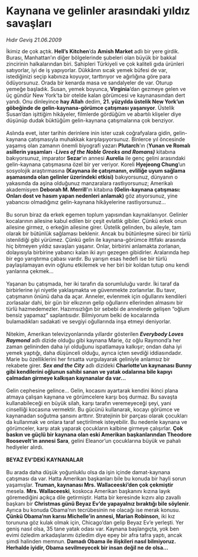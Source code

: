 # Kaynana ve gelinler arasındaki yıldız savaşları

*Hıdır Geviş 21.06.2009*

<div class="taraf_structure_2col_1zq">
<div class="margen_n">



 <p>İkimiz de çok açtık. <b>Hell’s Kitchen</b>’da <b>Amish Market</b> adlı bir yere girdik. Burası, Manhattan’ın diğer bölgelerinde şubeleri olan büyük bir bakkal zincirinin halkalarından biri. Sahipleri Türkiyeli ve çok kaliteli gıda ürünleri satıyorlar, iyi de iş yapıyorlar. Dükkânın sıcak yemek büfesi de var, istediğinizi seçip kabınıza koyuyor, tarttırıyor ve ağırlığına göre para ödüyorsunuz. Orada bir kenarda masa ve sandalyeler de var. Oturup yemeğe başladık. Susan, yemek boyunca, <b>Virginia</b>’dan gezmeye gelen ve üç gündür New York’ta bir otelde kalan görümcesi ve kaynanasından dert yandı. Onu dinleyince <b>hay Allah</b> dedim, <b>21. yüzyılda üstelik New York’un göbeğinde de gelin-kaynana-görümce çatışması yaşanıyor</b>. Üstelik Susan’dan işittiğim hikâyeler, filmlerde gördüğüm ve abartılı klişeler diye düşünüp dudak büktüğüm gelin-kaynana çatışmalarına çok benziyor. <br/><br/>Aslında evet, ister tarihin derinlere inin ister uzak coğrafyalara gidin, gelin-kaynana çatışmasıyla muhakkak karşılaşıyorsunuz. Binlerce yıl öncesinde yaşamış olan zamanın önemli biyografi yazarı <b>Plutarch</b>’ın (<b>Yunan ve Romalı asillerin yaşamları</b> -<b><i>Lives of the Noble Greeks and Romans)</i></b> kitabına bakıyorsunuz, imparator <b>Sezar</b>’ın annesi <b>Aurelia</b> ile genç gelini arasındaki gelin-kaynana çatışmasına özel bir yer veriyor. Koreli <b>Hyejeong Chung</b>’un sosyolojik araştırmasına <b>(Kaynana ile çatışmanın, evliliğe uyum sağlama aşamasında olan gelinler üzerindeki etkisi)</b> bakıyorsunuz, dünyanın o yakasında da aşina olduğunuz manzaralara rastlıyorsunuz; Amerikalı akademisyen <b>Deborah M. Merrill</b>’ın kitabına <b>(Gelin-kaynana çatışması: Onları dost ve hasım yapan nedenleri anlamak)</b> göz atıyorsunuz, yine yabancısı olmadığınız gelin-kaynana hikâyelerine rastlıyorsunuz... <br/><br/>Bu sorun biraz da erkek egemen toplum yapısından kaynaklanıyor. Gelinler kocalarının ailesine kabul edilen bir çeşit evlatlık gibiler. Çünkü erkek onun ailesine girmez, o erkeğin ailesine girer. Üstelik gelinden, bu aileyle, tam olarak bir bütünlük sağlaması beklenir. Ancak bu bütünleşme süreci bir türlü istenildiği gibi yürümez. Çünkü gelin ile kaynana-görümce ittifakı arasında hiç bitmeyen yıldız savaşları yaşanır. Onlar, birbirini anlamakta zorlanan, dolayısıyla birbirine yabancı kalan iki ayrı gezegen gibidirler. Aralarında hep bir ego yarıştırma çabası vardır. Bu yarışın esas hedefi ise bir türlü paylaşılamayan evin oğlunu etkilemek ve her biri bir koldan tutup onu kendi yanlarına çekmek... <br/><br/>Yaşanan bu çatışmada, her iki tarafın da sorumluluğu vardır. İki taraf da birbirlerine iyi niyetle yaklaşmakta ve güvenmekte zorlanırlar. Bu tavır, çatışmanın önünü daha da açar. Anneler, evlenmek için oğullarını kendileri zorlasalar dahi, bir gün bir elkızının gelip oğullarını ellerinden almasını bir türlü hazmedemezler. Hazımsızlığın bir sebebi de annelerde gelişen “oğlum bensiz yapamaz” saplantısıdır. Bilmiyorum belki de kocalarında bulamadıkları sadakati ve sevgiyi oğullarında inşa etmeyi deniyorlar. <br/><br/>Nitekim, Amerikan televizyonlarında yıllardır gösterilen <b><i>Everybody Loves Raymond</i></b> adlı dizide olduğu gibi kaynana Marie, öz oğlu Raymond’a her zaman gelininden daha iyi olduğunu ispatlamaya kalkışır; ondan daha iyi yemek yaptığı, daha düşünceli olduğu, ayrıca içten sevdiği iddiasındadır. Marie bu özelliklerini her fırsatta vurgulayarak geliniyle anlamsız bir rekabete girer. <b><i>Sex and the City</i></b> adlı dizideki <b>Charlotte’un kaynanası Bunny gibi kendilerini oğlunun sahibi sanan ve yatak odalarına bile kapıyı çalmadan girmeye kalkışan kaynanalar da var...</b> <br/><br/>Gelin cephesine gelince... Gelin, kocasını ayartarak kendini ikinci plana atmaya çalışan kaynana ve görümcelere karşı boş durmaz. Bu savaşta kullanabileceği en büyük silah, karşı tarafın veremeyeceği şeyi, yani cinselliği kocasına vermektir. Bu gücünü kullanarak, kocayı görümce ve kaynanadan soğutma şansını arttırır. Stratejinin bir parçası olarak çocukları da kullanmak ve onlara taraf seçtirilmek isteyebilir. Bu nedenle kaynana ve görümceler, karşı atak yaparak çocukların kalbine girmeye çalışırlar. <b>Çok baskın ve güçlü bir kaynana olan eski Amerikan başkanlarından Theodore Roosevelt’in annesi Sara</b>, gelini Eleanor’un çocuklarına büyük ve pahalı hediyeler alırdı.<b> <br/><br/>BEYAZ EV’DEKİ KAYNANALAR </b><br/><br/>Bu arada daha düşük yoğunluklu olsa da işin içinde damat-kaynana çatışması da var. Hatta Amerikan başkanları bile bu konuda bir hayli sorun yaşamışlar. <b>Truman, kaynanası Mrs. Wallaceeski’den çok çekmiştir </b>mesela. <b>Mrs. Wallaceeski</b>, koskoca Amerikan başkanını kızına layık göremediğini açıkça dile getirmiştir. Hatta bir keresinde kızını alıp zavallı başkanı bir <b>Christmas günü Beyaz Ev’de yapayalnız bıraktığı bile söylenir</b>. Ayrıca bu konuda Obama’nın tecrübesinin ne olacağı ise merak konusu. <b>Çünkü Obama’nın karısı Michelle’in annesi, Marian Robinson</b>, iki kız torununa göz kulak olmak için, Chicago’dan gelip Beyaz Ev’e yerleşti. Yer geniş nasıl olsa, 35 tane yatak odası var. Kaynana başlangıçta, yok ben evimi özledim arkadaşlarımı özledim diye epey bir afra tafra yaptı, ancak şimdi halinden memnun. <b>Damadı Obama ile ilişkileri nasıl bilmiyoruz. Herhalde iyidir, Obama sevilmeyecek bir insan değil ne de olsa…</b></p>
<br/>
<br/>
<br/>



<br/>


<div id="taraf_not">
</div>

</div>


</div>
